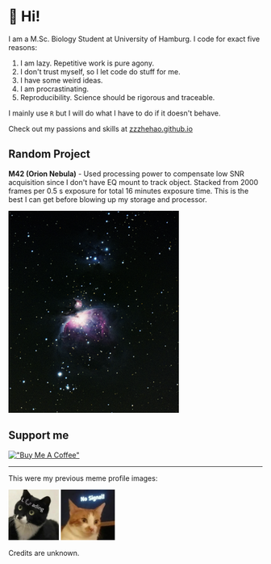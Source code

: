 
# 🦑 Hi!

I am a M.Sc. Biology Student at University of Hamburg. I code for exact five reasons:

1. I am lazy. Repetitive work is pure agony.
2. I don't trust myself, so I let code do stuff for me.
3. I have some weird ideas.
4. I am procrastinating.
5. Reproducibility. Science should be rigorous and traceable.

I mainly use `R` but I will do what I have to do if it doesn't behave. 

Check out my passions and skills at [zzzhehao.github.io](https://zzzhehao.github.io/)

## Random Project

**M42 (Orion Nebula)** - Used processing power to compensate low SNR acquisition since I don't have EQ mount to track object. Stacked from 2000 frames per 0.5 s exposure for total 16 minutes exposure time. This is the best I can get before blowing up my storage and processor.

<div>
<img src="assets/images/M42_20241224_Sequartor_processed.png" height="400px">
</div>

## Support me

[!["Buy Me A Coffee"](https://www.buymeacoffee.com/assets/img/custom_images/orange_img.png)](https://buymeacoffee.com/huzhehaos)

<hr>

This were my previous meme profile images:

<div>
<img src="assets/images/Loading.png" height="100px">
<img src="assets/images/NoSignal.jpeg" height="100px">
</div>

Credits are unknown.
